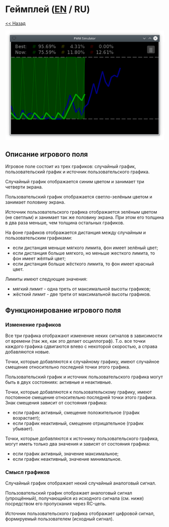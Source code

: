 # Геймплей ([EN](gameplay.md) / RU)

[<< Назад](README_ru.md)

![](screenshot.png)

## Описание игрового поля

Игровое поле состоит из трех графиков: случайный график, пользовательский график и источник пользовательского графика.

Случайный график отображается синим цветом и занимает три четверти экрана.

Пользовательский график отображается светло-зелёным цветом и занимает половину экрана.

Источник пользовательского графика отображается зелёным цветом (не светлым) и занимает так же половину экрана. При этом его толщина в два раза меньше, чем толщина остальных графиков.

На фоне графиков отображается дистанция между случайным и пользовательским графиками:

- если дистанция меньше мягкого лимита, фон имеет зелёный цвет;
- если дистанция больше мягкого, но меньше жесткого лимита, то фон имеет жёлтый цвет;
- если дистанция больше жёсткого лимита, то фон имеет красный цвет.

Лимиты имеют следующие значения:

- мягкий лимит - одна треть от максимальной высоты графиков;
- жёсткий лимит - две трети от максимальной высоты графиков.

## Функционирование игрового поля

### Изменение графиков

Все три графика отображают изменение неких сигналов в зависимости от времени (так же, как это делает осциллограф). Т.о. все точки каждого графика сдвигаются влево с некоторой скоростью, а справа добавляются новые.

Точки, которые добавляются к случайному графику, имеют случайное смещение относительно последней точки этого графика.

Пользовательский график и источник пользовательского графика могут быть в двух состояниях: активные и неактивные.

Точки, которые добавляются к пользовательскому графику, имеют постоянное смещение относительно последней точки этого графика. Знак смещения зависит от состояния графика:

- если график активный, смещение положительное (график возрастает);
- если график неактивный, смещение отрицательное (график убывает).

Точки, которые добавляются к источнику пользовательского графика, могут иметь только два значения и зависят от состояния графика:

- если график активный, значение максимальное;
- если график неактивный, значение минимальное.

### Смысл графиков

Случайный график отображает некий случайный аналоговый сигнал.

Пользовательский график отображает аналоговый сигнал (упрощённый), получающийся из исходного сигнала (см. ниже) посредством его пропускания через RC-цепь.

Источник пользовательского графика отображает цифровой сигнал, формируемый пользователем (исходный сигнал).
